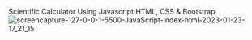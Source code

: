 Scientific Calculator Using Javascript HTML, CSS & Bootstrap.
![screencapture-127-0-0-1-5500-JavaScript-index-html-2023-01-23-17_21_15](https://user-images.githubusercontent.com/122269320/214032971-5cee7a1a-2307-4bb1-aba0-0ae5e9978151.png)
